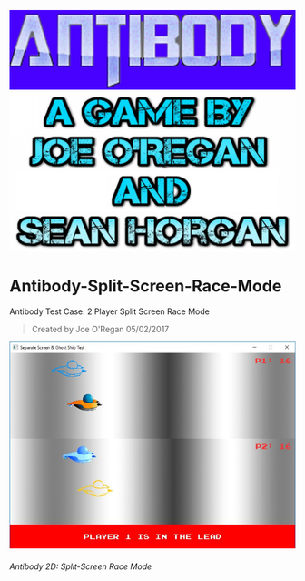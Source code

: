 ![Antibody 2D Logo](https://raw.githubusercontent.com/joeaoregan/LIT-Yr3-Project-Antibody/master/Screenshots/Antibody1Logo.jpg "Antibody: Game Logo")
![Antibody 2D Logo](https://raw.githubusercontent.com/joeaoregan/LIT-Yr3-Project-Antibody/master/Screenshots/Antibody2Credits.jpg "Antibody: Game Logo")

# Antibody-Split-Screen-Race-Mode
Antibody Test Case: 2 Player Split Screen Race Mode
>Created by Joe O'Regan
>05/02/2017

![Antibody 2D: Split-Screen Race Mode](https://raw.githubusercontent.com/joeaoregan/LIT-Yr3-Project-Antibody/master/Screenshots/race-mode-1.jpg "Antibody 2D: Split-Screen Race Mode")
###### Antibody 2D: Split-Screen Race Mode